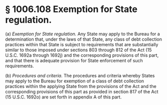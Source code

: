 # § 1006.108   Exemption for State regulation.

(a) *Exemption for State regulation.* Any State may apply to the Bureau for a determination that, under the laws of that State, any class of debt collection practices within that State is subject to requirements that are substantially similar to those imposed under sections 803 through 812 of the Act (15 U.S.C. 1692a through 1692j) and the corresponding provisions of this part, and that there is adequate provision for State enforcement of such requirements.


(b) *Procedures and criteria.* The procedures and criteria whereby States may apply to the Bureau for exemption of a class of debt collection practices within the applying State from the provisions of the Act and the corresponding provisions of this part as provided in section 817 of the Act (15 U.S.C. 1692o) are set forth in appendix A of this part.




